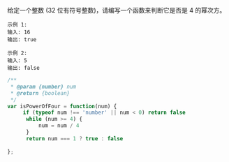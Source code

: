 给定一个整数 (32 位有符号整数)，请编写一个函数来判断它是否是 4 的幂次方。

```
示例 1:
输入: 16
输出: true

示例 2:
输入: 5
输出: false
```

``` javascript
/**
 * @param {number} num
 * @return {boolean}
 */
var isPowerOfFour = function(num) {
     if (typeof num !== 'number' || num < 0) return false
      while (num >= 4) {
          num = num / 4
      }
      return num === 1 ? true : false
    
};
```
